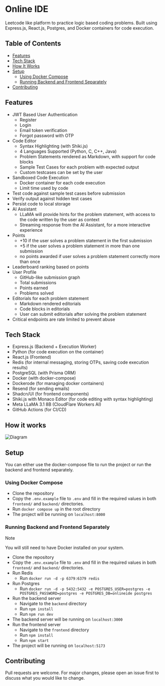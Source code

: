 # Online IDE

Leetcode like platform to practice logic based coding problems. Built using Express.js, React.js, Postgres, and Docker containers for code execution.

## Table of Contents

-   [Features](#features)
-   [Tech Stack](#tech-stack)
-   [How It Works](#how-it-works)
-   [Setup](#setup)
    -   [Using Docker Compose](#using-docker-compose)
    -   [Running Backend and Frontend Separately](#running-backend-and-frontend-separately)
-   [Contributing](#contributing)

## Features

-   JWT Based User Authentication
    -   Register
    -   Login
    -   Email token verification
    -   Forgot password with OTP
-   Code Editor
    -   Syntax Highlighting (with Shiki.js)
    -   4 Languages Supported (Python, C, C++, Java)
    -   Problem Statements rendered as Markdown, with support for code blocks
    -   Sample Test Cases for each problem with expected output
    -   Custom testcases can be set by the user
-   Sandboxed Code Execution
    -   Docker container for each code execution
    -   Limit time used by code
-   Test code against sample test cases before submission
-   Verify output against hidden test cases
-   Persist code to local storage
-   AI Assistant
    -   LLaMA will provide hints for the problem statement, with access to the code written by the user as context
    -   Streaming response from the AI Assistant, for a more interactive experience
-   Points
    -   +10 if the user solves a problem statement in the first submission
    -   +5 if the user solves a problem statement in more than one submission
    -   no points awarded if user solves a problem statement correctly more than once
-   Leaderboard ranking based on points
-   User Profile
    -   GitHub-like submission graph
    -   Total submissions
    -   Points earned
    -   Problems solved
-   Editorials for each problem statement
    -   Markdown rendered editorials
    -   Code blocks in editorials
    -   User can submit editorials after solving the problem statement
-   Critical endpoints are rate limited to prevent abuse

## Tech Stack

-   Express.js (Backend + Execution Worker)
-   Python (for code execution on the container)
-   React.js (Frontend)
-   Redis (for internal messaging, storing OTPs, saving code execution results)
-   PostgreSQL (with Prisma ORM)
-   Docker (with docker-compose)
-   Dockerode (for managing docker containers)
-   Resend (for sending emails)
-   Shadcn/UI (for frontend components)
-   Shiki.js with Monaco Editor (for code editing with syntax highlighting)
-   Meta LLaMA 3.1 8B (CloudFlare Workers AI)
-   GitHub Actions (for CI/CD)

## How it works

![Diagram](assets/flow-diagram.png)

## Setup

You can either use the docker-compose file to run the project or run the backend and frontend separately.

### Using Docker Compose

-   Clone the repository
-   Copy the `.env.example` file to `.env` and fill in the required values in both `frontend/` and `backend/` directories.
-   Run `docker compose up` in the root directory
-   The project will be running on `localhost:8000`

### Running Backend and Frontend Separately

> [!NOTE]
> You will still need to have Docker installed on your system.

-   Clone the repository
-   Copy the `.env.example` file to `.env` and fill in the required values in both `frontend/` and `backend/` directories.
-   Run Redis
    -   Run `docker run -d -p 6379:6379 redis`
-   Run Postgres
    -   Run `docker run -d -p 5432:5432 -e POSTGRES_USER=postgres -e POSTGRES_PASSWORD=postgres -e POSTGRES_DB=onlineide postgres`
-   Run the backend server
    -   Navigate to the `backend` directory
    -   Run `npm install`
    -   Run `npm run dev`
-   The backend server will be running on `localhost:3000`
-   Run the frontend server
    -   Navigate to the `frontend` directory
    -   Run `npm install`
    -   Run `npm start`
-   The project will be running on `localhost:5173`

## Contributing

Pull requests are welcome. For major changes, please open an issue first to discuss what you would like to change.
